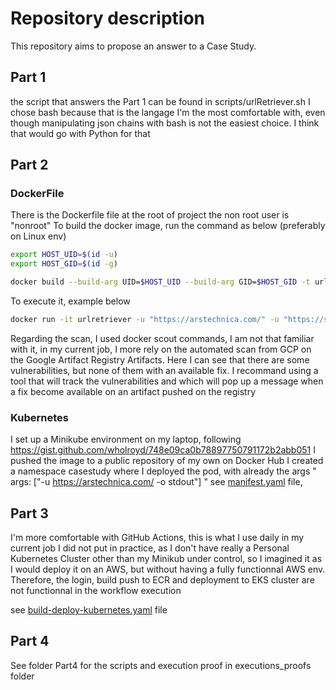 # Repository description

This repository aims to propose an answer to a Case Study.

## Part 1

the script that answers the Part 1 can be found in scripts/urlRetriever.sh
I chose bash because that is the langage I'm the most comfortable with, even though manipulating json chains with bash is not the easiest choice.
I think that would go with Python for that


## Part 2

### DockerFile
There is the Dockerfile file at the root of project
the non root user is "nonroot"
To build the docker image, run the command as below (preferably on Linux env)

``` sh
export HOST_UID=$(id -u)
export HOST_GID=$(id -g)

docker build --build-arg UID=$HOST_UID --build-arg GID=$HOST_GID -t urlretriever .
```

To execute it, example below
``` sh
docker run -it urlretriever -u "https://arstechnica.com/" -u "https://stackoverflow.com/" -o stdout
```

Regarding the scan, I used docker scout commands, I am not that familiar with it, in my current job, I more rely on the automated scan from GCP on the Google Artifact Registry Artifacts.
Here I can see that there are some vulnerabilities, but none of them with an available fix.
I recommand using a tool that will track the vulnerabilities and which will pop up a message when a fix become available on an artifact pushed on the registry

### Kubernetes

I set up a Minikube environment on my laptop, following https://gist.github.com/wholroyd/748e09ca0b78897750791172b2abb051
I pushed the image to a public repository of my own on Docker Hub 
I created a namespace casestudy where I deployed the pod, with already the args " args: ["-u https://arstechnica.com/ -o stdout"] "
see [manifest.yaml](manifest.yaml) file, 

## Part 3

I'm more comfortable with GitHub Actions, this is what I use daily in my current job
I did not put in practice, as I don't have really a Personal Kubernetes Cluster other than my Minikub under control, so I imagined it as I would deploy it on an AWS, but without having a fully functionnal AWS env.
Therefore, the login, build push to ECR and deployment to EKS cluster are not functionnal in the workflow execution

see [build-deploy-kubernetes.yaml](.github/workflows/build-deploy-kubernetes.yaml) file

## Part 4
See folder Part4 for the scripts
and execution proof in executions_proofs folder